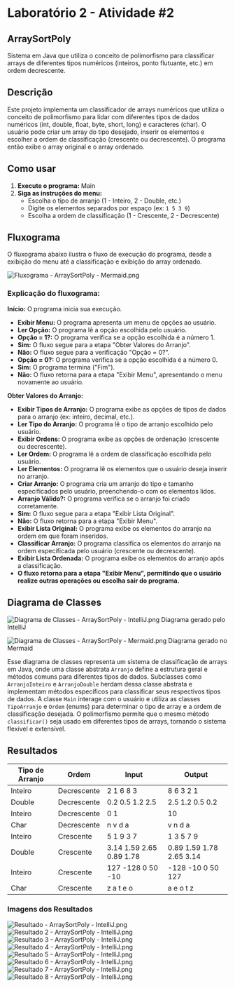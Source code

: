 # Laboratório 2 - Atividade #2
## ArraySortPoly

Sistema em Java que utiliza o conceito de polimorfismo para classificar arrays de diferentes tipos numéricos (inteiros, ponto flutuante, etc.) em ordem decrescente.

## Descrição

Este projeto implementa um classificador de arrays numéricos que utiliza o conceito de polimorfismo para lidar com diferentes tipos de dados numéricos (int, double, float, byte, short, long) e caracteres (char). O usuário pode criar um array do tipo desejado, inserir os elementos e escolher a ordem de classificação (crescente ou decrescente). O programa então exibe o array original e o array ordenado.

## Como usar

1. **Execute o programa:** Main
2. **Siga as instruções do menu:**
   * Escolha o tipo de arranjo (1 - Inteiro, 2 - Double, etc.)
   * Digite os elementos separados por espaço (ex: `1 5 3 9`)
   * Escolha a ordem de classificação (1 - Crescente, 2 - Decrescente)

## Fluxograma  
O fluxograma abaixo ilustra o fluxo de execução do programa, desde a exibição do menu até a classificação e exibição do array ordenado.

![Fluxograma - ArraySortPoly - Mermaid.png](Fluxograma%20-%20ArraySortPoly%20-%20Mermaid.png)

### Explicação do fluxograma:

**Início:** O programa inicia sua execução.  
* **Exibir Menu:** O programa apresenta um menu de opções ao usuário.  
* **Ler Opção:** O programa lê a opção escolhida pelo usuário.  
* **Opção = 1?:** O programa verifica se a opção escolhida é a número 1.  
* **Sim:** O fluxo segue para a etapa "Obter Valores do Arranjo".  
* **Não:** O fluxo segue para a verificação "Opção = 0?".  
* **Opção = 0?:** O programa verifica se a opção escolhida é a número 0.  
* **Sim:** O programa termina ("Fim").  
* **Não:** O fluxo retorna para a etapa "Exibir Menu", apresentando o menu novamente ao usuário.  

**Obter Valores do Arranjo:**    
* **Exibir Tipos de Arranjo:** O programa exibe as opções de tipos de dados para o arranjo (ex: inteiro, decimal, etc.).  
* **Ler Tipo do Arranjo:** O programa lê o tipo de arranjo escolhido pelo usuário.  
* **Exibir Ordens:** O programa exibe as opções de ordenação (crescente ou decrescente).  
* **Ler Ordem:** O programa lê a ordem de classificação escolhida pelo usuário.  
* **Ler Elementos:** O programa lê os elementos que o usuário deseja inserir no arranjo.  
* **Criar Arranjo:** O programa cria um arranjo do tipo e tamanho especificados pelo usuário, preenchendo-o com os elementos lidos.    
* **Arranjo Válido?:** O programa verifica se o arranjo foi criado corretamente.  
* **Sim:** O fluxo segue para a etapa "Exibir Lista Original".  
* **Não:** O fluxo retorna para a etapa "Exibir Menu".  
* **Exibir Lista Original:** O programa exibe os elementos do arranjo na ordem em que foram inseridos.    
* **Classificar Arranjo:** O programa classifica os elementos do arranjo na ordem especificada pelo usuário (crescente ou decrescente).  
* **Exibir Lista Ordenada:** O programa exibe os elementos do arranjo após a classificação.  
* **O fluxo retorna para a etapa "Exibir Menu", permitindo que o usuário realize outras operações ou escolha sair do programa.**  

## Diagrama de Classes

![Diagrama de Classes - ArraySortPoly - IntelliJ.png](Diagrama%20de%20Classes%20-%20ArraySortPoly%20-%20IntelliJ.png)
Diagrama gerado pelo IntelliJ

![Diagrama de Classes - ArraySortPoly - Mermaid.png](Diagrama%20de%20Classes%20-%20ArraySortPoly%20-%20Mermaid.png)
Diagrama gerado no Mermaid

Esse diagrama de classes representa um sistema de classificação de arrays em Java, onde uma classe abstrata `Arranjo` define a estrutura geral e métodos comuns para diferentes tipos de dados. 
Subclasses como `ArranjoInteiro` e `ArranjoDouble` herdam dessa classe abstrata e implementam métodos específicos para classificar seus respectivos tipos de dados. 
A classe `Main` interage com o usuário e utiliza as classes `TipoArranjo` e `Ordem` (enums) para determinar o tipo de array e a ordem de classificação desejada. 
O polimorfismo permite que o mesmo método `classificar()` seja usado em diferentes tipos de arrays, tornando o sistema flexível e extensível.


## Resultados

| Tipo de Arranjo | Ordem       | Input                    | Output                   |
|-----------------|-------------|--------------------------|--------------------------|
| Inteiro         | Decrescente | 2 1 6 8 3                | 8 6 3 2 1                |
| Double          | Decrescente | 0.2 0.5 1.2 2.5          | 2.5 1.2 0.5 0.2          |
| Inteiro         | Decrescente | 0 1                      | 10                       |
| Char            | Decrescente | n v d a                  | v n d a                  |
| Inteiro         | Crescente   | 5 1 9 3 7                | 1 3 5 7 9                |
| Double          | Crescente   | 3.14 1.59 2.65 0.89 1.78 | 0.89 1.59 1.78 2.65 3.14 |
| Inteiro         | Crescente   | 127 -128 0 50 -10        | -128 -10 0 50 127        |
| Char            | Crescente   | z a t e o                | a e o t z                |

### Imagens dos Resultados
![Resultado - ArraySortPoly - IntelliJ.png](Resultado%20-%20ArraySortPoly%20-%20IntelliJ.png)
![Resultado 2 - ArraySortPoly - IntelliJ.png](Resultado%202%20-%20ArraySortPoly%20-%20IntelliJ.png)
![Resultado 3 - ArraySortPoly - IntelliJ.png](Resultado%203%20-%20ArraySortPoly%20-%20IntelliJ.png)
![Resultado 4 - ArraySortPoly - IntelliJ.png](Resultado%204%20-%20ArraySortPoly%20-%20IntelliJ.png)
![Resultado 5 - ArraySortPoly - IntelliJ.png](Resultado%205%20-%20ArraySortPoly%20-%20IntelliJ.png)
![Resultado 6 - ArraySortPoly - IntelliJ.png](Resultado%206%20-%20ArraySortPoly%20-%20IntelliJ.png)
![Resultado 7 - ArraySortPoly - IntelliJ.png](Resultado%207%20-%20ArraySortPoly%20-%20IntelliJ.png)
![Resultado 8 - ArraySortPoly - IntelliJ.png](Resultado%208%20-%20ArraySortPoly%20-%20IntelliJ.png)













